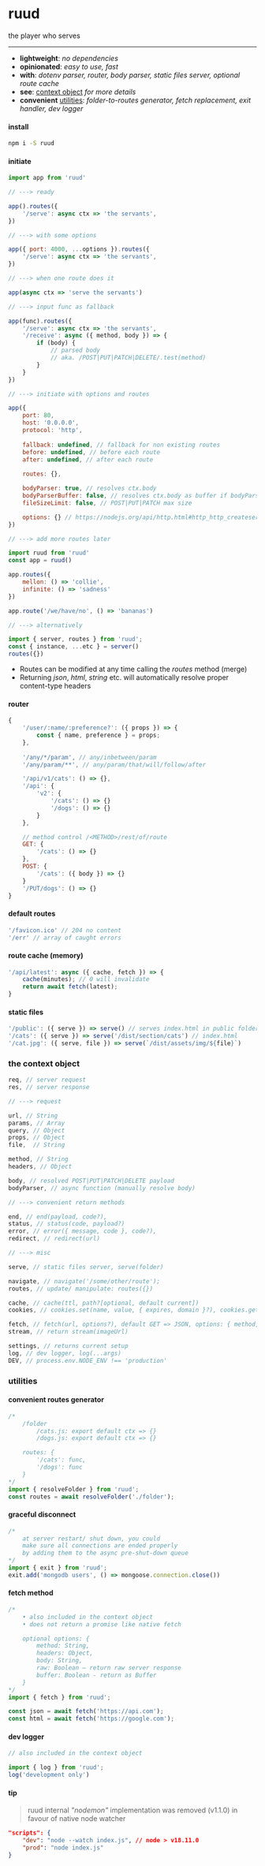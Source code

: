 # ruud

the player who serves

---

- **lightweight**: _no dependencies_
- **opinionated**: _easy to use, fast_
- **with**: _dotenv parser, router, body parser, static files server, optional route cache_
- **see**: [context object](#ctx) _for more details_
- **convenient** [utilities](#util): _folder-to-routes generator, fetch replacement, exit handler, dev logger_

#### install
```sh
npm i -S ruud
```

#### initiate 
```js
import app from 'ruud'

// ---> ready 

app().routes({
    '/serve': async ctx => 'the servants',
})

// ---> with some options

app({ port: 4000, ...options }).routes({
    '/serve': async ctx => 'the servants',
})

// ---> when one route does it

app(async ctx => 'serve the servants')

// ---> input func as fallback

app(func).routes({
    '/serve': async ctx => 'the servants',
    '/receive': async ({ method, body }) => {
        if (body) {
            // parsed body
            // aka. /POST|PUT|PATCH|DELETE/.test(method)
        }
    }
})

// ---> initiate with options and routes

app({
    port: 80, 
    host: '0.0.0.0',
    protocol: 'http',
    
    fallback: undefined, // fallback for non existing routes
    before: undefined, // before each route
    after: undefined, // after each route
    
    routes: {}, 

    bodyParser: true, // resolves ctx.body
    bodyParserBuffer: false, // resolves ctx.body as buffer if bodyParser is active
    fileSizeLimit: false, // POST|PUT|PATCH max size

    options: {} // https://nodejs.org/api/http.html#http_http_createserver_options_requestlistener
})

// ---> add more routes later

import ruud from 'ruud'
const app = ruud()

app.routes({
    mellon: () => 'collie',
    infinite: () => 'sadness'
})

app.route('/we/have/no', () => 'bananas')

// ---> alternatively

import { server, routes } from 'ruud';
const { instance, ...etc } = server()
routes({})

```
- Routes can be modified at any time calling the _routes_ method  (merge)
- Returning _json_, _html_, _string_ etc. will automatically resolve proper content-type headers

#### router
```js
{
    '/user/:name/:preference?': ({ props }) => {
        const { name, preference } = props;
    },
    
    '/any/*/param', // any/inbetween/param
    '/any/param/**', // any/param/that/will/follow/after

    '/api/v1/cats': () => {},
    '/api': {
        'v2': {
            '/cats': () => {}
            '/dogs': () => {}
        }
    },

    // method control /<METHOD>/rest/of/route
    GET: {
        '/cats': () => {}
    },
    POST: {
        '/cats': ({ body }) => {}
    }
    '/PUT/dogs': () => {} 
}
```

#### default routes
```js
'/favicon.ico' // 204 no content
'/err' // array of caught errors
```

#### route cache (memory)
```js
'/api/latest': async ({ cache, fetch }) => {
    cache(minutes); // 0 will invalidate
    return await fetch(latest);
}
```

#### static files
```js
'/public': ({ serve }) => serve() // serves index.html in public folder
'/cats': ({ serve }) => serve('/dist/section/cats') // index.html
'/cat.jpg': ({ serve, file }) => serve(`/dist/assets/img/${file}`)
```

### <a name="ctx">the context object</a>
```js
req, // server request
res, // server response

// ---> request

url, // String
params, // Array
query, // Object
props, // Object
file,  // String

method, // String
headers, // Object

body, // resolved POST|PUT|PATCH|DELETE payload
bodyParser, // async function (manually resolve body)

// ---> convenient return methods

end, // end(payload, code?),
status, // status(code, payload?)
error, // error({ message, code }, code?),
redirect, // redirect(url)

// ---> misc

serve, // static files server, serve(folder)

navigate, // navigate('/some/other/route');
routes, // update/ manipulate: routes({})

cache, // cache(ttl, path?[optional, default current])
cookies, // cookies.set(name, value, { expires, domain }?), cookies.get(name), cookies.del(name)     

fetch, // fetch(url, options?), default GET => JSON, options: { method, headers, body }
stream, // return stream(imageUrl)

settings, // returns current setup
log, // dev logger, log(...args)
DEV, // process.env.NODE_ENV !== 'production'
```

### <a name="util">utilities</a>

#### convenient routes generator
```js
/*
    /folder
        /cats.js: export default ctx => {}
        /dogs.js: export default ctx => {}

    routes: { 
        '/cats': func,
        '/dogs': func
    }
*/
import { resolveFolder } from 'ruud';
const routes = await resolveFolder('./folder');
```

#### graceful disconnect
```js
/*
    at server restart/ shut down, you could
    make sure all connections are ended properly 
    by adding them to the async pre-shut-down queue
*/
import { exit } from 'ruud';
exit.add('mongodb users', () => mongoose.connection.close())

```

#### fetch method
```js
/*
    • also included in the context object
    • does not return a promise like native fetch

    optional options: {
        method: String,
        headers: Object,
        body: String,
        raw: Boolean – return raw server response
        buffer: Boolean - return as Buffer
    }
*/
import { fetch } from 'ruud';

const json = await fetch('https://api.com');
const html = await fetch('https://google.com');
```

#### dev logger
```js
// also included in the context object

import { log } from 'ruud';
log('development only')
```

#### tip
> ruud internal _"nodemon"_ implementation was removed (v1.1.0) in favour of native node watcher 
```json
"scripts": {
    "dev": "node --watch index.js", // node > v18.11.0
    "prod": "node index.js"
}
```